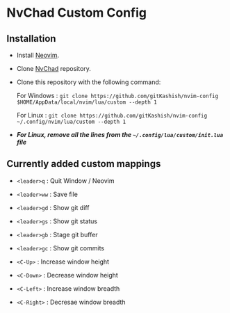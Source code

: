 # NvChad Custom Config

## Installation

* Install [Neovim](https://github.com/neovim/neovim/wiki/Installing-Neovim).
* Clone [NvChad](https://github.com/NvChad/NvChad) repository.
* Clone this repository with the following command:

    For Windows : `git clone https://github.com/gitKashish/nvim-config $HOME/AppData/local/nvim/lua/custom --depth 1`
    
    For Linux : `git clone https://github.com/gitKashish/nvim-config ~/.config/nvim/lua/custom --depth 1`

* ***For Linux, remove all the lines from the `~/.config/lua/custom/init.lua` file***

## Currently added custom mappings

* `<leader>q` : Quit Window / Neovim
* `<leader>ww` : Save file

* `<leader>gd` : Show git diff
* `<leader>gs` : Show git status
* `<leader>gb` : Stage git buffer
* `<leader>gc` : Show git commits

* `<C-Up>` : Increase window height
* `<C-Down>` : Decrease window height
* `<C-Left>` : Increase window breadth
* `<C-Right>` : Decresae window breadth
